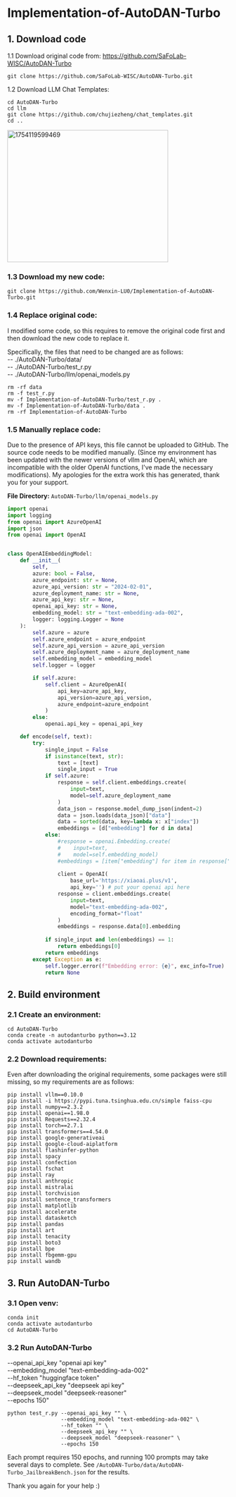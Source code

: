 # Implementation-of-AutoDAN-Turbo



## 1. Download code

1.1 Download original code from: https://github.com/SaFoLab-WISC/AutoDAN-Turbo

```shell
git clone https://github.com/SaFoLab-WISC/AutoDAN-Turbo.git
```

1.2 Download LLM Chat Templates\:

```shell
cd AutoDAN-Turbo
cd llm
git clone https://github.com/chujiezheng/chat_templates.git
cd ..
```


<img width="366" height="300" alt="1754119599469" src="https://github.com/user-attachments/assets/ef178e3a-6411-4858-988b-8fe5a1c0bfeb" />



### 1.3 Download my new code:

```shell
git clone https://github.com/Wenxin-LU0/Implementation-of-AutoDAN-Turbo.git
```

### 1.4 Replace original code:

 I modified some code, so this requires to remove the original code first and then download the new code to replace it.

Specifically, the files that need to be changed are as follows: \
-- ./AutoDAN-Turbo/data/ \
-- ./AutoDAN-Turbo/test_r.py \
-- ./AutoDAN-Turbo/llm/openai_models.py

```shell
rm -rf data
rm -f test_r.py
mv -f Implementation-of-AutoDAN-Turbo/test_r.py .
mv -f Implementation-of-AutoDAN-Turbo/data .
rm -rf Implementation-of-AutoDAN-Turbo
```

### 1.5 Manually replace code:

Due to the presence of API keys, this file cannot be uploaded to GitHub. The source code needs to be modified manually. (Since my environment has been updated with the newer versions of vllm and OpenAI, which are incompatible with the older OpenAI functions, I've made the necessary modifications). My apologies for the extra work this has generated, thank you for your support.

**File Directory:** `AutoDAN-Turbo/llm/openai_models.py`

```py
import openai
import logging
from openai import AzureOpenAI
import json
from openai import OpenAI


class OpenAIEmbeddingModel:
    def __init__(
        self,
        azure: bool = False,
        azure_endpoint: str = None,
        azure_api_version: str = "2024-02-01",
        azure_deployment_name: str = None,
        azure_api_key: str = None,
        openai_api_key: str = None,
        embedding_model: str = "text-embedding-ada-002",
        logger: logging.Logger = None
    ):
        self.azure = azure
        self.azure_endpoint = azure_endpoint
        self.azure_api_version = azure_api_version
        self.azure_deployment_name = azure_deployment_name
        self.embedding_model = embedding_model
        self.logger = logger

        if self.azure:
            self.client = AzureOpenAI(
                api_key=azure_api_key,
                api_version=azure_api_version,
                azure_endpoint=azure_endpoint
            )
        else:
            openai.api_key = openai_api_key

    def encode(self, text):
        try:
            single_input = False
            if isinstance(text, str):
                text = [text]
                single_input = True
            if self.azure:
                response = self.client.embeddings.create(
                    input=text,
                    model=self.azure_deployment_name
                )
                data_json = response.model_dump_json(indent=2)
                data = json.loads(data_json)["data"]
                data = sorted(data, key=lambda x: x["index"])
                embeddings = [d["embedding"] for d in data]
            else:
                #response = openai.Embedding.create(
                #    input=text,
                #    model=self.embedding_model)
                #embeddings = [item["embedding"] for item in response["data"]]
                
                client = OpenAI(
                    base_url='https://xiaoai.plus/v1',
                    api_key='') # put your openai api here
                response = client.embeddings.create(
                    input=text,
                    model="text-embedding-ada-002",
                    encoding_format="float"
                )
                embeddings = response.data[0].embedding
            
            if single_input and len(embeddings) == 1:
                return embeddings[0]
            return embeddings
        except Exception as e:
            self.logger.error(f"Embedding error: {e}", exc_info=True)
            return None

```



## 2. Build environment

### 2.1 Create an environment:

```shell
cd AutoDAN-Turbo
conda create -n autodanturbo python==3.12
conda activate autodanturbo
```

### 2.2 Download requirements:

Even after downloading the original requirements, some packages were still missing, so my requirements are as follows:

```shell
pip install vllm==0.10.0
pip install -i https://pypi.tuna.tsinghua.edu.cn/simple faiss-cpu
pip install numpy==2.3.2
pip install openai==1.98.0
pip install Requests==2.32.4
pip install torch==2.7.1
pip install transformers==4.54.0
pip install google-generativeai
pip install google-cloud-aiplatform
pip install flashinfer-python
pip install spacy
pip install confection
pip install fschat
pip install ray
pip install anthropic
pip install mistralai
pip install torchvision
pip install sentence_transformers
pip install matplotlib
pip install accelerate
pip install datasketch
pip install pandas
pip install art
pip install tenacity
pip install boto3
pip install bpe
pip install fbgemm-gpu
pip install wandb
```



## 3. Run AutoDAN-Turbo

### 3.1 Open venv:

```shell
conda init
conda activate autodanturbo
cd AutoDAN-Turbo
```

### 3.2 Run AutoDAN-Turbo

--openai_api_key "openai api key" \
--embedding_model "text-embedding-ada-002" \
--hf_token "huggingface token" \
--deepseek_api_key "deepseek api key" \
--deepseek_model "deepseek-reasoner" \
--epochs 150"

```shell
python test_r.py --openai_api_key "" \
                 --embedding_model "text-embedding-ada-002" \
                 --hf_token "" \
                 --deepseek_api_key "" \
                 --deepseek_model "deepseek-reasoner" \
                 --epochs 150
```




Each prompt requires 150 epochs, and running 100 prompts may take several days to complete. See `/AutoDAN-Turbo/data/AutoDAN-Turbo_JailbreakBench.json` for the results.

Thank you again for your help :)




